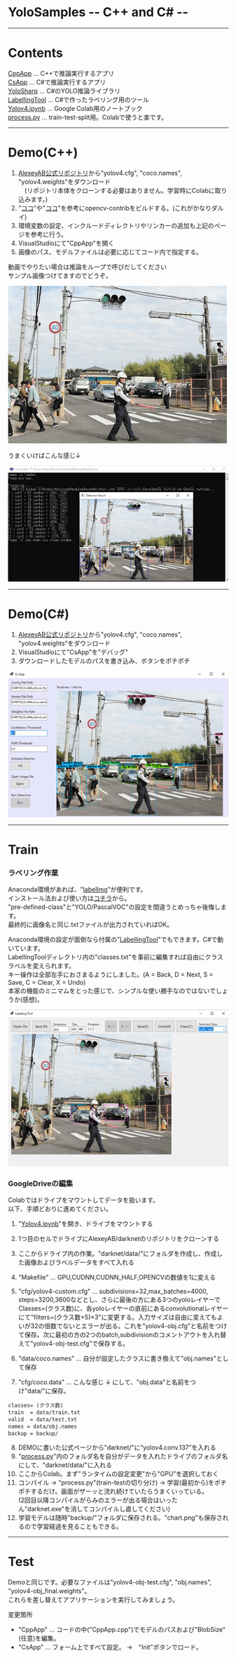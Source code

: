 # YoloSamples -- C++ and C# --
  
---
  
# Contents  
  
[CppApp](/CppApp) ... C++で推論実行するアプリ  
[CsApp](/CsApp) ... C#で推論実行するアプリ  
[YoloSharp](/YoloSharp) ... C#のYOLO推論ライブラリ  
[LabellingTool](/LabellingTool) ... C#で作ったラベリング用のツール  
[Yolov4.ipynb](/Yolov4.ipynb) ... Google Colab用のノートブック  
[process.py](/process.py) ... train-test-split用。Colabで使うと楽です。  
  
---
  
# Demo(C++)  
  
1. [AlexeyAB公式リポジトリ](https://github.com/AlexeyAB/darknet)から"yolov4.cfg", "coco.names", "yolov4.weights"をダウンロード  
　(リポジトリ本体をクローンする必要はありません。学習時にColabに取り込みます。)  
2. "[ココ](https://swallow-incubate.com/archives/blog/20200508/)"や"[ココ](https://kamino.hatenablog.com/entry/opencv_contrib_install)"を参考にopencv-contribをビルドする。(これがかなりダルイ)
3. 環境変数の設定、インクルードディレクトリやリンカーの追加も上記のページを参考に行う。
4. VisualStudioにて"CppApp"を開く
5. 画像のパス、モデルファイルは必要に応じてコード内で指定する。  
  
動画でやりたい場合は推論をループで呼びだしてください  
サンプル画像つけてますのでどうぞ。  
  
![Sample](/Sample.jpg)  
  
うまくいけばこんな感じ↓  
  
![cppSample](/cppSample.png)  
  
---
  
# Demo(C#)   
  
1. [AlexeyAB公式リポジトリ](https://github.com/AlexeyAB/darknet)から"yolov4.cfg", "coco.names", "yolov4.weights"をダウンロード
2. VisualStudioにて"CsApp"を"デバッグ"
3. ダウンロードしたモデルのパスを書き込み、ボタンをポチポチ  
  
![csSample](/csSample.png)
  
---
  
# Train  
  
### ラベリング作業  
  
Anaconda環境があれば、"[labelImg](https://github.com/tzutalin/labelImg)"が便利です。  
インストール法および使い方は[コチラ](https://www.miki-ie.com/python/labelimg-annotation-yolo-darknet/)から。  
"pre-defined-class"と"YOLO/PascalVOC"の設定を間違うとめっちゃ後悔します。  
最終的に画像名と同じ.txtファイルが出力されていればOK。  
  
Anaconda環境の設定が面倒なら付属の"[LabellingTool](/LabelingTool)"でもできます。C#で動いています。  
LabellingToolディレクトリ内の"classes.txt"を事前に編集すれば自由にクラスラベルを変えられます。  
キー操作は全部左手におさまるようにしました。(A = Back, D = Next, S = Save, C = Clear, X = Undo)  
本家の機能のミニマムをとった感じで、シンプルな使い勝手なのではないでしょうか(感想)。  
  
![labellingtool](/labellingtool.png)  
  
### GoogleDriveの編集  
  
Colabではドライブをマウントしてデータを扱います。  
以下、手順どおりに進めてください。  
  
1. "[Yolov4.ipynb](/Yolov4.ipynb)"を開き、ドライブをマウントする
2. 1つ目のセルでドライブにAlexeyAB/darknetのリポジトリをクローンする
3. ここからドライブ内の作業。"darknet/data/"にフォルダを作成し、作成した画像およびラベルデータをすべて入れる
4. "Makefile" ... GPU,CUDNN,CUDNN_HALF,OPENCVの数値を1に変える
5. "cfg/yolov4-custom.cfg" ... subdivisions=32,max_batches=4000, steps=3200,3600などとし、さらに最後の方にある3つのyoloレイヤーでClasses=(クラス数)に、各yoloレイヤーの直前にあるconvolutionalレイヤーにて"filters=(クラス数+5)×3"に変更する。入力サイズは自由に変えてもよいが32の倍数でないとエラーが出る。これを"yolov4-obj.cfg"と名前をつけて保存。次に最初の方の2つのbatch,subdivisionのコメントアウトを入れ替えて"yolov4-obj-test.cfg"で保存する。
6. "data/coco.names" ... 自分が設定したクラスに書き換えて"obj.names"として保存  
  
7. "cfg/coco.data" ... こんな感じ ↓ にして、"obj.data"と名前をつけ"data/"に保存。
```
classes= (クラス数)
train  = data/train.txt
valid  = data/test.txt
names = data/obj.names
backup = backup/
```  
  
8. DEMOに書いた公式ページから"darknet/"に”yolov4.conv.137”を入れる
9. "[process.py](/process.py)"内のフォルダ名を自分がデータを入れたドライブのフォルダ名にして、"darknet/data/"に入れる
10. ここからColab。まず"ランタイムの設定変更"から"GPU"を選択しておく
11. コンパイル → "process.py"(train-testの切り分け) → 学習(最初から)をポチポチするだけ。画面がザーッと流れ続けていたらうまくいっている。  
(2回目以降コンパイルがらみのエラーが出る場合はいったん"darknet.exe"を消してコンパイルし直してください)  
12. 学習モデルは随時"backup/"フォルダに保存される。"chart.png"も保存されるので学習経過を見ることもできる。  
  
---
  
# Test  
  
Demoと同じです。必要なファイルは"yolov4-obj-test.cfg", "obj.names", "yolov4-obj_final.weights"。  
これらを差し替えてアプリケーションを実行してみましょう。  
  
変更箇所  
* "CppApp" ... コードの中("CppApp.cpp")でモデルのパスおよび"BlobSize"(任意)を編集。
* "CsApp" ... フォーム上ですべて設定。 →　"Init"ボタンでロード。
